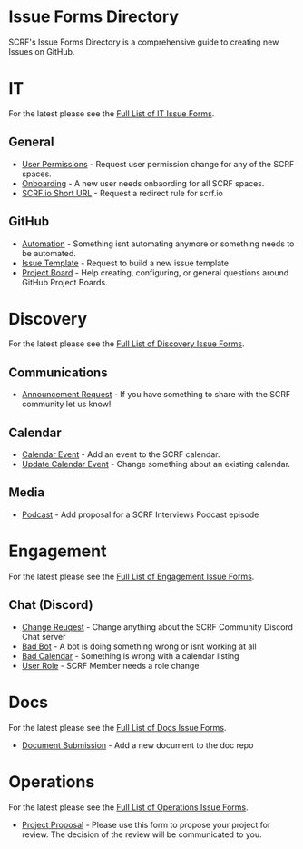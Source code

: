 # Issue Forms Directory

SCRF's Issue Forms Directory is a comprehensive guide to creating new Issues on GitHub.

# IT

For the latest please see the [Full List of IT Issue Forms](https://github.com/smartcontractresearchforum/IT/issues/new/choose).

## General
- [User Permissions](https://github.com/smartcontractresearchforum/IT/issues/new?assignees=SirAh0&labels=uar&template=user-permissions.yml&title=UAR+-+) - Request user permission change for any of the SCRF spaces.
- [Onboarding](https://github.com/smartcontractresearchforum/IT/issues/new?assignees=SirAh0&labels=onboard&template=onboarding.yml&title=Onboard+-+) - A new user needs onbaording for all SCRF spaces.
- [SCRF.io Short URL](https://github.com/smartcontractresearchforum/IT/issues/new?assignees=SirAh0&labels=%F0%9F%95%B8%EF%B8%8Fscrf.io%3Ashort-url&template=scrfio-redirect.yml&title=SCRF.io+Short+URL+-+) - Request a redirect rule for scrf.io

## GitHub
- [Automation](https://github.com/smartcontractresearchforum/IT/issues/new?assignees=SirAh0&labels=github&template=github-automation.yml&title=%F0%9F%92%BE+-+Workflow) - Something isnt automating anymore or something needs to be automated.
- [Issue Template](https://github.com/smartcontractresearchforum/IT/issues/new?assignees=SirAh0&labels=github&template=github-issue-template.yml&title=%F0%9F%92%BE+-+Issue+Template) - Request to build a new issue template
- [Project Board](https://github.com/smartcontractresearchforum/IT/issues/new?assignees=SirAh0&labels=github&template=github-project-board.yml&title=%F0%9F%92%BE+-+Project+Board) - Help creating, configuring, or general questions around GitHub Project Boards.



# Discovery 

For the latest please see the [Full List of Discovery Issue Forms](https://github.com/smartcontractresearchforum/discovery/issues/new/choose).

## Communications
- [Announcement Request](https://github.com/smartcontractresearchforum/discovery/issues/new?assignees=SirAh0&labels=announcement&template=announcement-request.yml&title=%5B%F0%9F%93%A3Announcement%5D-+%3Cadd+name+here%3E+) - If you have something to share with the SCRF community let us know!

## Calendar
- [Calendar Event](https://github.com/smartcontractresearchforum/discovery/issues/new?assignees=SirAh0&labels=&template=calendar.yml&title=%F0%9F%93%85+-+New+Event) - Add an event to the SCRF calendar.
- [Update Calendar Event](https://github.com/smartcontractresearchforum/discovery/issues/new?assignees=SirAh0&labels=&template=update-calendar.yml&title=%F0%9F%93%85+-+%F0%9F%93%85+Update+Calendar+Event) - Change something about an existing calendar.

## Media
- [Podcast](https://github.com/smartcontractresearchforum/discovery/issues/new?assignees=eleventh19%2Civanplazacic&labels=&template=podcast.yml&title=%F0%9F%93%BC+-+Episode+Name) - Add proposal for a SCRF Interviews Podcast episode


# Engagement

For the latest please see the [Full List of Engagement Issue Forms](https://github.com/smartcontractresearchforum/engagement/issues/new/choose).

## Chat (Discord)
- [Change Reuqest](https://github.com/smartcontractresearchforum/engagement/issues/new?assignees=SirAh0&labels=chat&template=a-chat-change-request.yml&title=%F0%9F%97%AA+%5B%F0%9F%9A%A7%5D+Change+Request) - Change anything about the SCRF Community Discord Chat server
- [Bad Bot](https://github.com/smartcontractresearchforum/engagement/issues/new?assignees=SirAh0&labels=bug%2Cchat&template=chat-bad-bot.yml&title=%F0%9F%97%AA+%5B%F0%9F%A4%96%5D+Bad+Bot) - A bot is doing something wrong or isnt working at all
- [Bad Calendar](https://github.com/smartcontractresearchforum/engagement/issues/new?assignees=SirAh0&labels=bug%2Cchat&template=chat-calendar.yml&title=%F0%9F%97%AA+%5B%F0%9F%93%85%5D+Calendar) - Something is wrong with a calendar listing
- [User Role](https://github.com/smartcontractresearchforum/engagement/issues/new?assignees=SirAh0&labels=bug%2Cchat&template=chat-uar.yml&title=%F0%9F%97%AA+%5B%F0%9F%94%93%5D+UAR) - SCRF Member needs a role change

# Docs

For the latest please see the [Full List of Docs Issue Forms](https://github.com/smartcontractresearchforum/docs/issues/new/choose).

- [Document Submission](https://github.com/smartcontractresearchforum/docs/issues/new?assignees=vsterling&labels=&template=doc-submission.yml&title=%F0%9F%92%BC+Document+Submission) - Add a new document to the doc repo

# Operations

For the latest please see the [Full List of Operations Issue Forms](https://github.com/smartcontractresearchforum/operations/issues/new/choose).

- [Project Proposal](https://github.com/smartcontractresearchforum/operations/issues/new?assignees=&labels=Ops%3A+Proposal&template=Project+Proposal+form.yml&title=%5BProposal%5D%3A+7) - Please use this form to propose your project for review. The decision of the review will be communicated to you.
